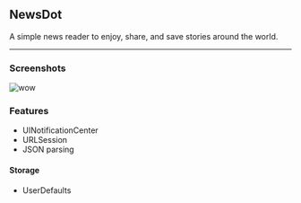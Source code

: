 ## NewsDot

A simple news reader to enjoy, share, and save stories around the world.

---
### Screenshots
![wow](newsDotScreenshots)
### Features

- UINotificationCenter
- URLSession
- JSON parsing

#### Storage
- UserDefaults



